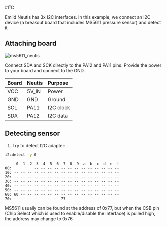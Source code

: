 #I²C

Emlid Neutis has 3x I2C interfaces. In this example, we connect an I2C device (a breakout board that includes MS5611 pressure sensor) and detect it

## Attaching board

![ms5611_neutis](../../img/examples/neutis_ms5611.png)</a>

Connect SDA and SCK directly to the PA12 and PA11 pins.
Provide the power to your board and connect to the GND.

|Board|Neutis|Purpose|
|:-|:-|:-|
| VCC | 5V_IN | Power|
| GND | GND | Ground|
| SCL | PA11 | I2C clock|
| SDA | PA12 | I2C data|

## Detecting sensor

1) Try to detect I2C adapter:

```bash
i2cdetect -y 0
```

```
     0  1  2  3  4  5  6  7  8  9  a  b  c  d  e  f
00:          -- -- -- -- -- -- -- -- -- -- -- -- --
10: -- -- -- -- -- -- -- -- -- -- -- -- -- -- -- --
20: -- -- -- -- -- -- -- -- -- -- -- -- -- -- -- --
30: -- -- -- -- -- -- -- -- -- -- -- -- -- -- -- --
40: -- -- -- -- -- -- -- -- -- -- -- -- -- -- -- --
50: -- -- -- -- -- -- -- -- -- -- -- -- -- -- -- --
60: 60 -- -- -- -- -- -- -- -- -- -- -- -- -- -- --
70: -- -- -- -- -- -- -- 77
```

MS5611 usually can be found at the address of 0x77, but when the CSB pin (Chip Select which is used
to enable/disable the interface) is pulled high, the address may change to 0x76.
